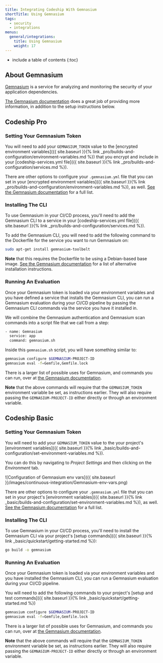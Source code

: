 ```yaml
---
title: Integrating Codeship With Gemnasium
shortTitle: Using Gemnasium
tags:
  - security
  - integrations
menus:
  general/integrations:
    title: Using Gemnasium
    weight: 17
---
```


* include a table of contents
{:toc}

## About Gemnasium

[Gemnasium](https://gemnasium.com) is a service for analyzing and monitoring the security of your application dependencies.

[The Gemnasium documentation](https://github.com/gemnasium/toolbelt) does a great job of providing more information, in addition to the setup instructions below.

## Codeship Pro

### Setting Your Gemnasium Token

You will need to add your `GEMNASIUM_TOKEN` value to the [encrypted environment variables]({{ site.baseurl }}{% link _pro/builds-and-configuration/environment-variables.md %}) that you  encrypt and include in your [codeship-services.yml file]({{ site.baseurl }}{% link _pro/builds-and-configuration/services.md %}).

There are other options to configure your `.gemnasium.yml` file that you can set in your [encrypted environment variables]({{ site.baseurl }}{% link _pro/builds-and-configuration/environment-variables.md %}), as well. [See the Gemnasium documentation](https://github.com/gemnasium/toolbelt) for a full list.

### Installing The CLI

To use Gemnasium in your CI/CD process, you'll need to add the Gemnasium CLI to a service in your [codeship-services.yml file]({{ site.baseurl }}{% link _pro/builds-and-configuration/services.md %}).

To add the Gemnasium CLI, you will need to add the following command to the Dockerfile for the service you want to run Gemnasium on:


```bash
sudo apt-get install gemnasium-toolbelt
```

**Note** that this requires the Dockerfile to be using a Debian-based base image. [See the Gemnasium documentation](https://github.com/gemnasium/toolbelt) for a list of alternative installation instructions.

### Running An Evaluation

Once your Gemnasium token is loaded via your environment variables and you have defined a service that installs the Gemnasium CLI, you can run a Gemnasium evaluation during your CI/CD pipeline by passing the Gemnasium CLI commands via the service you have it installed in.

We will combine the Gemnasium authentication and Gemnasium scan commands into a script file that we call from a step:

```bash
- name: Gemnasium
  service: app
  command: gemnasium.sh
```

Inside this `gemnasium.sh` script, you will have something similar to:

```bash
gemnasium configure $GEMNASIUM-PROJECT-ID
gemnasium eval -f=Gemfile,Gemfile.lock
```

There is a larger list of possible uses for Gemnasium, and commands you can run, over at [the Gemnasium documentation](https://github.com/gemnasium/toolbelt).

**Note** that the above commands will require that the `GEMNASIUM_TOKEN` environment variable be set, as instructions earlier. They will also require passing the `GEMNASIUM-PROJECT-ID` either directly or through an environment variable.

## Codeship Basic

### Setting Your Gemnasium Token

You will need to add your `GEMNASIUM_TOKEN` value to the your project's [environment variables]({{ site.baseurl }}{% link _basic/builds-and-configuration/set-environment-variables.md %}).

You can do this by navigating to _Project Settings_ and then clicking on the _Environment_ tab.

![Configuration of Gemnasium env vars]({{ site.baseurl }}/images/continuous-integration/Gemnasium-env-vars.png)

There are other options to configure your `.gemnasium.yml` file that you can set in your project's [environment variables]({{ site.baseurl }}{% link _basic/builds-and-configuration/set-environment-variables.md %}), as well. [See the Gemnasium documentation](https://github.com/gemnasium/toolbelt) for a full list.

### Installing The CLI

To use Gemnasium in your CI/CD process, you'll need to install the Gemnasium CLI via your project's [setup commands]({{ site.baseurl }}{% link _basic/quickstart/getting-started.md %}):

```bash
go build -o gemnasium
```

### Running An Evaluation

Once your Gemnasium token is loaded via your environment variables and you have installed the Gemnasium CLI, you can run a Gemnasium evaluation during your CI/CD pipeline.

You will need to add the following commands to your project's [setup and test commands]({{ site.baseurl }}{% link _basic/quickstart/getting-started.md %})

```bash
gemnasium configure $GEMNASIUM-PROJECT-ID
gemnasium eval -f=Gemfile,Gemfile.lock
```

There is a larger list of possible uses for Gemnasium, and commands you can run, over at [the Gemnasium documentation](https://github.com/gemnasium/toolbelt).

**Note** that the above commands will require that the `GEMNASIUM_TOKEN` environment variable be set, as instructions earlier. They will also require passing the `GEMNASIUM-PROJECT-ID` either directly or through an environment variable.
